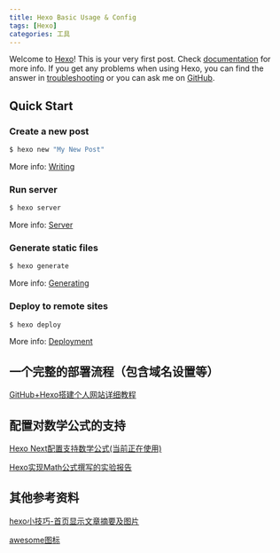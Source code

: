 ```yaml
---
title: Hexo Basic Usage & Config
tags: [Hexo]
categories: 工具
---
```

Welcome to [Hexo](https://hexo.io/)! This is your very first post. Check [documentation](https://hexo.io/docs/) for more info. If you get any problems when using Hexo, you can find the answer in [troubleshooting](https://hexo.io/docs/troubleshooting.html) or you can ask me on [GitHub](https://github.com/hexojs/hexo/issues).

## Quick Start

### Create a new post

``` bash
$ hexo new "My New Post"
```

More info: [Writing](https://hexo.io/docs/writing.html)

### Run server

``` bash
$ hexo server
```

More info: [Server](https://hexo.io/docs/server.html)

### Generate static files

``` bash
$ hexo generate
```

More info: [Generating](https://hexo.io/docs/generating.html)

### Deploy to remote sites

``` bash
$ hexo deploy
```

More info: [Deployment](https://hexo.io/docs/deployment.html)

## 一个完整的部署流程（包含域名设置等）

[GitHub+Hexo搭建个人网站详细教程]( https://zhuanlan.zhihu.com/p/26625249)

## 配置对数学公式的支持

[Hexo Next配置支持数学公式(当前正在使用)](https://github.com/theme-next/hexo-theme-next/blob/master/docs/zh-CN/MATH.md) 

 [Hexo实现Math公式撰写的实验报告](http://blog.junyu.io/posts/0011-hexo-math-plugin-test-report.html)

## 其他参考资料

[hexo小技巧-首页显示文章摘要及图片](https://ryderchan.github.io/2017/01/26/hexo小技巧-首页显示文章摘要及图片/)

[awesome图标](https://fontawesome.com/v4.7.0/icons/)